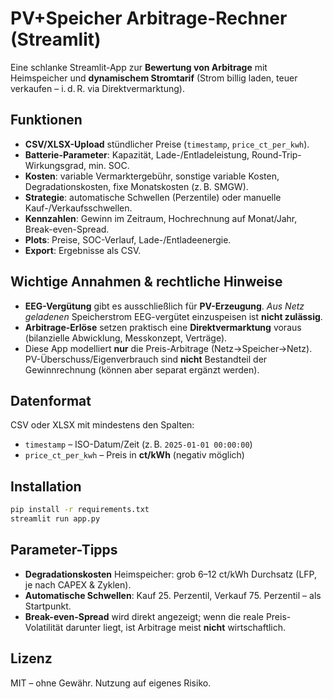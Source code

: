 
# PV+Speicher Arbitrage-Rechner (Streamlit)

Eine schlanke Streamlit-App zur **Bewertung von Arbitrage** mit Heimspeicher und **dynamischem Stromtarif** (Strom billig laden, teuer verkaufen – i. d. R. via Direktvermarktung).

## Funktionen
- **CSV/XLSX-Upload** stündlicher Preise (`timestamp`, `price_ct_per_kwh`).
- **Batterie-Parameter**: Kapazität, Lade-/Entladeleistung, Round-Trip-Wirkungsgrad, min. SOC.
- **Kosten**: variable Vermarktergebühr, sonstige variable Kosten, Degradationskosten, fixe Monatskosten (z. B. SMGW).
- **Strategie**: automatische Schwellen (Perzentile) oder manuelle Kauf-/Verkaufsschwellen.
- **Kennzahlen**: Gewinn im Zeitraum, Hochrechnung auf Monat/Jahr, Break-even-Spread.
- **Plots**: Preise, SOC-Verlauf, Lade-/Entladeenergie.
- **Export**: Ergebnisse als CSV.

## Wichtige Annahmen & rechtliche Hinweise
- **EEG-Vergütung** gibt es ausschließlich für **PV-Erzeugung**. *Aus Netz geladenen* Speicherstrom EEG-vergütet einzuspeisen ist **nicht zulässig**.
- **Arbitrage-Erlöse** setzen praktisch eine **Direktvermarktung** voraus (bilanzielle Abwicklung, Messkonzept, Verträge).
- Diese App modelliert **nur** die Preis-Arbitrage (Netz→Speicher→Netz). PV-Überschuss/Eigenverbrauch sind **nicht** Bestandteil der Gewinnrechnung (können aber separat ergänzt werden).

## Datenformat
CSV oder XLSX mit mindestens den Spalten:
- `timestamp` – ISO-Datum/Zeit (z. B. `2025-01-01 00:00:00`)
- `price_ct_per_kwh` – Preis in **ct/kWh** (negativ möglich)

## Installation
```bash
pip install -r requirements.txt
streamlit run app.py
```

## Parameter-Tipps
- **Degradationskosten** Heimspeicher: grob 6–12 ct/kWh Durchsatz (LFP, je nach CAPEX & Zyklen).
- **Automatische Schwellen**: Kauf 25. Perzentil, Verkauf 75. Perzentil – als Startpunkt.
- **Break-even-Spread** wird direkt angezeigt; wenn die reale Preis-Volatilität darunter liegt, ist Arbitrage meist **nicht** wirtschaftlich.

## Lizenz
MIT – ohne Gewähr. Nutzung auf eigenes Risiko.
